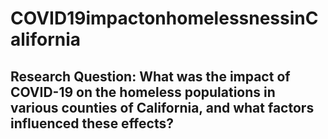 # COVID19impactonhomelessnessinCalifornia
## Research Question: What was the impact of COVID-19 on the homeless populations in various counties of California, and what factors influenced these effects?
